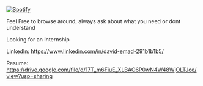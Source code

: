 [![Spotify](https://novatorem-pptuj44pa-dova.vercel.app/api/spotify)](https://open.spotify.com/user/davidemad2001)

Feel Free to browse around, always ask about what you need or dont understand

Looking for an Internship

LinkedIn: https://www.linkedin.com/in/david-emad-291b1b1b5/

Resume: https://drive.google.com/file/d/17T_m6FiuE_XLBAO6P0wN4W48WjOLTJce/view?usp=sharing
